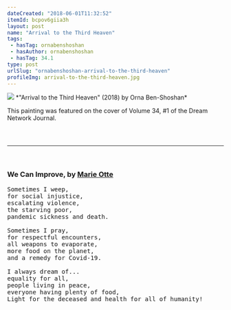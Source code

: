 ```yaml
---
dateCreated: "2018-06-01T11:32:52"
itemId: bcpov6giia3h
layout: post
name: "Arrival to the Third Heaven"
tags:
 - hasTag: ornabenshoshan
 - hasAuthor: ornabenshoshan
 - hasTag: 34.1
type: post
urlSlug: "ornabenshoshan-arrival-to-the-third-heaven"
profileImg: arrival-to-the-third-heaven.jpg
---
```


<img src="../images/arrival-to-the-third-heaven.jpg" width="auto" height="auto"/>
*"Arrival to the Third Heaven" (2018) by Orna Ben-Shoshan*

This painting was featured on the cover of Volume 34, #1 of the Dream Network Journal.

<hr style="margin: 4em 0px;">

<div class="breakout-box">
<!--nopreview--><h3>We Can Improve, by <a href="../marieotte">Marie Otte</a></h3><!--/nopreview-->

<pre>
Sometimes I weep, 
for social injustice, 
escalating violence, 
the starving poor, 
pandemic sickness and death. 

Sometimes I pray,
for respectful encounters, 
all weapons to evaporate, 
more food on the planet, 
and a remedy for Covid-19. 

I always dream of...
equality for all, 
people living in peace, 
everyone having plenty of food, 
Light for the deceased and health for all of humanity!
</pre>
</div>